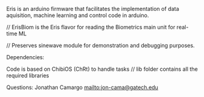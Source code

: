 Eris is an arduino firmware that facilitates the implementation 
of data aquisition, machine learning and control code in arduino.

// ErisBiom is the Eris flavor for reading the Biometrics main unit for real-time ML

// Preserves sinewave module for demonstration and debugging purposes.


Dependencies:

Code is based on ChibiOS (ChRt) to handle tasks
// lib folder contains all the required libraries 


Questions: Jonathan Camargo <mailto:jon-cama@gatech.edu>
